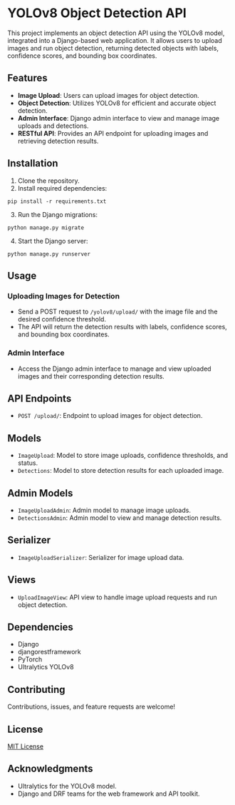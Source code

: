 # YOLOv8 Object Detection API

This project implements an object detection API using the YOLOv8 model, integrated into a Django-based web application. It allows users to upload images and run object detection, returning detected objects with labels, confidence scores, and bounding box coordinates.

## Features

- **Image Upload**: Users can upload images for object detection.
- **Object Detection**: Utilizes YOLOv8 for efficient and accurate object detection.
- **Admin Interface**: Django admin interface to view and manage image uploads and detections.
- **RESTful API**: Provides an API endpoint for uploading images and retrieving detection results.

## Installation

1. Clone the repository.
2. Install required dependencies:

```
pip install -r requirements.txt
```

3. Run the Django migrations:

```
python manage.py migrate
```

4. Start the Django server:

```
python manage.py runserver
```


## Usage

### Uploading Images for Detection

- Send a POST request to `/yolov8/upload/` with the image file and the desired confidence threshold.
- The API will return the detection results with labels, confidence scores, and bounding box coordinates.

### Admin Interface

- Access the Django admin interface to manage and view uploaded images and their corresponding detection results.

## API Endpoints

- `POST /upload/`: Endpoint to upload images for object detection.

## Models

- `ImageUpload`: Model to store image uploads, confidence thresholds, and status.
- `Detections`: Model to store detection results for each uploaded image.

## Admin Models

- `ImageUploadAdmin`: Admin model to manage image uploads.
- `DetectionsAdmin`: Admin model to view and manage detection results.

## Serializer

- `ImageUploadSerializer`: Serializer for image upload data.

## Views

- `UploadImageView`: API view to handle image upload requests and run object detection.

## Dependencies

- Django
- djangorestframework
- PyTorch
- Ultralytics YOLOv8

## Contributing

Contributions, issues, and feature requests are welcome!

## License

[MIT License](LICENSE)

## Acknowledgments

- Ultralytics for the YOLOv8 model.
- Django and DRF teams for the web framework and API toolkit.
